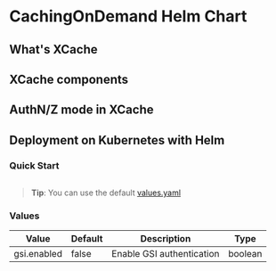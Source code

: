 # CachingOnDemand Helm Chart

## What's XCache


## XCache components


## AuthN/Z mode in XCache


## Deployment on Kubernetes with Helm

### Quick Start

```bash
```

> **Tip**: You can use the default [values.yaml](values.yaml)

### Values

| Value                                 | Default                                        | Description                                                             | Type    |
| ------------------------------------- | ---------------------------------------------- | ----------------------------------------------------------------------- | ------- |
| gsi.enabled                           | false                                          | Enable GSI authentication                                               | boolean |